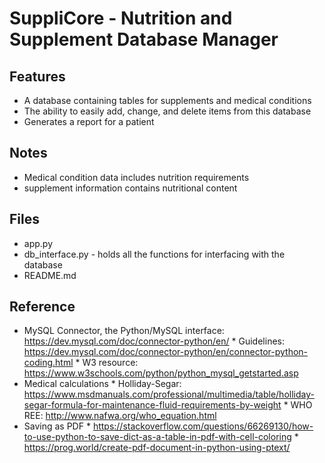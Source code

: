 # SuppliCore - Nutrition and Supplement Database Manager

## Features
* A database containing tables for supplements and medical conditions
* The ability to easily add, change, and delete items from this database
* Generates a report for a patient

## Notes
* Medical condition data includes nutrition requirements
* supplement information contains nutritional content
 

## Files
* app.py
* db_interface.py - holds all the functions for interfacing with the database
* README.md

## Reference
* MySQL Connector, the Python/MySQL interface: https://dev.mysql.com/doc/connector-python/en/
       * Guidelines: https://dev.mysql.com/doc/connector-python/en/connector-python-coding.html 
       * W3 resource: https://www.w3schools.com/python/python_mysql_getstarted.asp 
* Medical calculations
       * Holliday-Segar: https://www.msdmanuals.com/professional/multimedia/table/holliday-segar-formula-for-maintenance-fluid-requirements-by-weight 
       * WHO REE: http://www.nafwa.org/who_equation.html 
* Saving as PDF
       * https://stackoverflow.com/questions/66269130/how-to-use-python-to-save-dict-as-a-table-in-pdf-with-cell-coloring 
       * https://prog.world/create-pdf-document-in-python-using-ptext/
